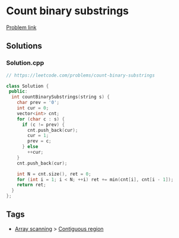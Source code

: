 # Count binary substrings

[Problem link](https://leetcode.com/problems/count-binary-substrings)

## Solutions


### Solution.cpp
```cpp
// https://leetcode.com/problems/count-binary-substrings

class Solution {
 public:
  int countBinarySubstrings(string s) {
    char prev = '0';
    int cur = 0;
    vector<int> cnt;
    for (char c : s) {
      if (c != prev) {
        cnt.push_back(cur);
        cur = 1;
        prev = c;
      } else
        ++cur;
    }
    cnt.push_back(cur);

    int N = cnt.size(), ret = 0;
    for (int i = 1; i < N; ++i) ret += min(cnt[i], cnt[i - 1]);
    return ret;
  }
};
```
## Tags

* [Array scanning](/README.md#Array_scanning) > [Contiguous region](/README.md#Array_scanning-Contiguous_region)
